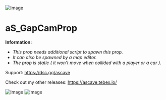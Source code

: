 ![Image](https://github.com/user-attachments/assets/b8d44087-e08c-410b-b791-31f5c09e2256)

# aS_GapCamProp

**Information:**
- *This prop needs additional script to spawn this prop.*
- *It can also be spawned by a map editor.*
- *The prop is static ( it won’t move when collided with a player or a car ).*

Support: https://dsc.gg/ascave

Check out my other releases: https://ascave.tebex.io/

![Image](https://github.com/user-attachments/assets/be396b4c-1e14-43b5-8b79-d9ea841ec37f)
![Image](https://github.com/user-attachments/assets/76decfde-5878-4e1f-a335-bdc3ff30d66e)


